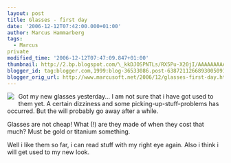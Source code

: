 ```yaml
---
layout: post
title: Glasses - first day
date: '2006-12-12T07:42:00.000+01:00'
author: Marcus Hammarberg
tags:
  - Marcus
private
modified_time: '2006-12-12T07:47:09.847+01:00'
thumbnail: http://2.bp.blogspot.com/\_kkDJOSPNTLs/RX5Pu-X20jI/AAAAAAAAAAk/rbL9yl62GjE/s72-c/PICT1247.JPG
blogger_id: tag:blogger.com,1999:blog-36533086.post-6387211266893005091
blogger_orig_url: http://www.marcusoft.net/2006/12/glasses-first-day.html
---
```


[<img
src="http://2.bp.blogspot.com/_kkDJOSPNTLs/RX5Pu-X20jI/AAAAAAAAAAk/rbL9yl62GjE/s320/PICT1247.JPG"
id="BLOGGER_PHOTO_ID_5007527504118207026"
style="FLOAT: left; MARGIN: 0px 10px 10px 0px; CURSOR: hand"
data-border="0" />](http://2.bp.blogspot.com/_kkDJOSPNTLs/RX5Pu-X20jI/AAAAAAAAAAk/rbL9yl62GjE/s1600-h/PICT1247.JPG)Got
my new glasses yesterday... I am not sure that i have got used to them
yet. A certain dizziness and some picking-up-stuff-problems has
occurred. But the will probably go away after a while.

Glasses are not cheap! What (!) are they made of when they cost that
much? Must be gold or titanium something.

Well i like them so far, i can read stuff with my right eye again. Also
i think i will get used to my new look.
